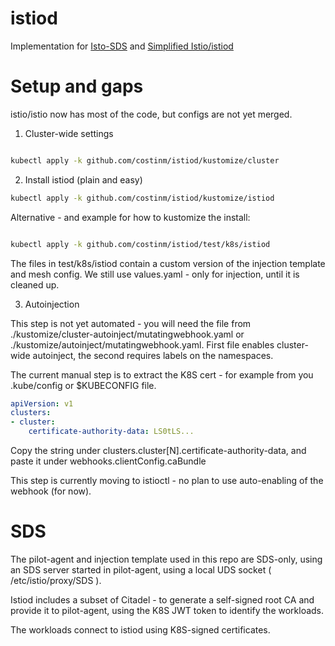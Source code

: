 # istiod

Implementation for [Isto-SDS](https://docs.google.com/document/d/1X4QNWSr0aoT2eK-f5a6ZgWgX8VXP-suQbfO-SjBozyw/edit#)
and [Simplified Istio/istiod](https://docs.google.com/document/d/1v8BxI07u-mby5f5rCruwF7odSXgb9G8-C9W5hQtSIAg/edit#)

# Setup and gaps

istio/istio now has most of the code, but configs are not yet merged.

1. Cluster-wide settings

```bash

kubectl apply -k github.com/costinm/istiod/kustomize/cluster

```

2. Install istiod (plain and easy)

```bash
kubectl apply -k github.com/costinm/istiod/kustomize/istiod
```

Alternative - and example for how to kustomize the install:

```bash

kubectl apply -k github.com/costinm/istiod/test/k8s/istiod

```

The files in test/k8s/istiod contain a custom version of the injection template and mesh config.
We still use values.yaml - only for injection, until it is cleaned up.

3. Autoinjection

This step is not yet automated - you will need the file from ./kustomize/cluster-autoinject/mutatingwebhook.yaml
or ./kustomize/autoinject/mutatingwebhook.yaml. First file enables cluster-wide autoinject, the second requires
labels on the namespaces.

The current manual step is to extract the K8S cert - for example from you .kube/config or $KUBECONFIG file.

```yaml
apiVersion: v1
clusters:
- cluster:
    certificate-authority-data: LS0tLS...
```  

Copy the string under clusters.cluster[N].certificate-authority-data, and paste it under 
webhooks.clientConfig.caBundle


This step is currently moving to istioctl - no plan to use auto-enabling of the webhook (for now).

# SDS 

The pilot-agent and injection template used in this repo are SDS-only, using an SDS server started 
in pilot-agent, using a local UDS socket ( /etc/istio/proxy/SDS ). 

Istiod includes a subset of Citadel - to generate a self-signed root CA and provide it to pilot-agent,
using the K8S JWT token to identify the workloads. 

The workloads connect to istiod using K8S-signed certificates.


